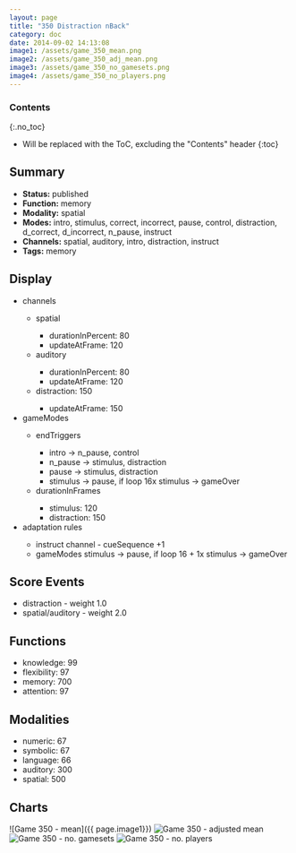 ```yaml
---
layout: page
title: "350 Distraction nBack"
category: doc
date: 2014-09-02 14:13:08
image1: /assets/game_350_mean.png
image2: /assets/game_350_adj_mean.png
image3: /assets/game_350_no_gamesets.png
image4: /assets/game_350_no_players.png
---
```


### Contents
{:.no_toc}

* Will be replaced with the ToC, excluding the "Contents" header
{:toc}

## Summary
<p>
<ul>
<li><strong>Status:</strong> published</li>
<li><strong>Function:</strong> memory</li>
<li><strong>Modality:</strong> spatial</li>
<li><strong>Modes:</strong> intro, stimulus, correct, incorrect, pause, control, distraction, d_correct, d_incorrect, n_pause, instruct</li>
<li><strong>Channels:</strong> spatial, auditory, intro, distraction, instruct</li>
<li><strong>Tags:</strong> memory</li>
</ul>
</p>

## Display
<p>
<ul>
<li>channels</li>
<ul>
<li>spatial</li>
<ul>
<li>durationInPercent: 80</li>
<li>updateAtFrame: 120</li>
</ul>
<li>auditory</li>
<ul>
<li>durationInPercent: 80</li>
<li>updateAtFrame: 120</li>
</ul>
<li>distraction: 150</li>
<ul>
<li>updateAtFrame: 150</li>
</ul>
</ul>
<li>gameModes</li>
<ul>
<li>endTriggers</li>
<ul>
<li>intro -> n_pause, control</li>
<li>n_pause -> stimulus, distraction</li>
<li>pause -> stimulus, distraction</li>
<li>stimulus -> pause, if loop 16x stimulus -> gameOver</li>
</ul>
<li>durationInFrames</li>
<ul>
<li>stimulus: 120</li>
<li>distraction: 150</li>
</ul>
</ul>
<li>adaptation rules</li>
<ul>
<li>instruct channel - cueSequence +1</li>
<li>gameModes stimulus -> pause, if loop 16 + 1x stimulus -> gameOver</li>
</ul>
</ul>
</p>

## Score Events
<p>
<ul>
<li>distraction - weight 1.0</li>
<li>spatial/auditory - weight 2.0</li>
</ul>
</p>

## Functions
<p>
<ul>
<li>knowledge: 99</li>
<li>flexibility: 97</li>
<li>memory: 700</li>
<li>attention: 97</li>
</ul>
</p>

## Modalities
<p>
<ul>
<li>numeric: 67</li>
<li>symbolic: 67</li>
<li>language: 66</li>
<li>auditory: 300</li>
<li>spatial: 500</li>
</ul>
</p>

## Charts
![Game 350 - mean]({{ page.image1}})
![Game 350 - adjusted mean]({{page.image2}})
![Game 350 - no. gamesets]({{page.image3}})
![Game 350 - no. players]({{page.image4}})


